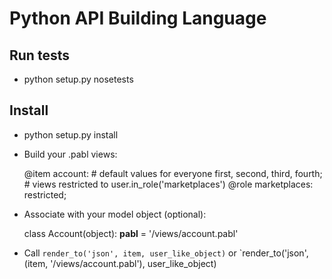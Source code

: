 Python API Building Language
===========================

Run tests
---------

* python setup.py nosetests

Install
-------

* python setup.py install
* Build your .pabl views:

    @item account:
        # default values for everyone
        first, second, third,
        fourth;
        # views restricted to user.in_role('marketplaces')
        @role marketplaces:
            restricted;

* Associate with your model object (optional):

    class Account(object):
        __pabl__ = '/views/account.pabl'

* Call `render_to('json', item, user_like_object)` or `render_to('json', (item, '/views/account.pabl'), user_like_object)
